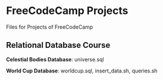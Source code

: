 # FreeCodeCamp Projects
Files for Projects of FreeCodeCamp

## Relational Database Course
**Celestial Bodies Database**: universe.sql

**World Cup Database**: worldcup.sql, insert_data.sh, queries.sh
